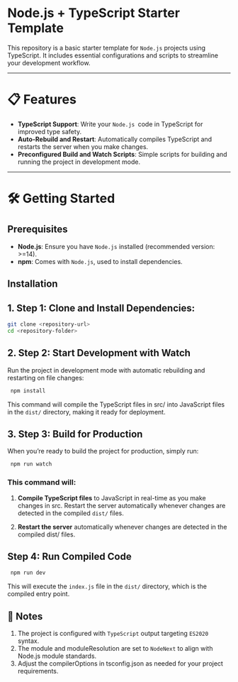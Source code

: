 # Node.js + TypeScript Starter Template

This repository is a basic starter template for `Node.js` projects using TypeScript. It includes essential configurations and scripts to streamline your development workflow.

---

# 📋 Features

- **TypeScript Support**: Write your `Node.js `code in TypeScript for improved type safety.
- **Auto-Rebuild and Restart**: Automatically compiles TypeScript and restarts the server when you make changes.
- **Preconfigured Build and Watch Scripts**: Simple scripts for building and running the project in development mode.

---

# 🛠️ Getting Started

## Prerequisites

- **Node.js**: Ensure you have `Node.js` installed (recommended version: >=14).
- **npm**: Comes with `Node.js`, used to install dependencies.

## Installation

## 1. **Step 1: Clone and Install Dependencies**:

```bash
git clone <repository-url>
cd <repository-folder>
```

## 2. **Step 2: Start Development with Watch**

Run the project in development mode with automatic rebuilding and restarting on file changes:

```bash
 npm install
```

This command will compile the TypeScript files in src/ into JavaScript files in the `dist/` directory, making it ready for deployment.

## 3. **Step 3: Build for Production**

When you’re ready to build the project for production, simply run:

```bash
 npm run watch
```

### This command will:

1. **Compile TypeScript files** to JavaScript in real-time as you make changes in src.
   Restart the server automatically whenever changes are detected in the compiled `dist/` files.

2. **Restart the server** automatically whenever changes are detected in the compiled dist/ files.

## Step 4: Run Compiled Code

```bash
 npm run dev
```

This will execute the `index.js` file in the `dist/` directory, which is the compiled entry point.

## 📝 Notes

1. The project is configured with `TypeScript` output targeting `ES2020` syntax.
2. The module and moduleResolution are set to `NodeNext` to align with Node.js module standards.
3. Adjust the compilerOptions in tsconfig.json as needed for your project requirements.
